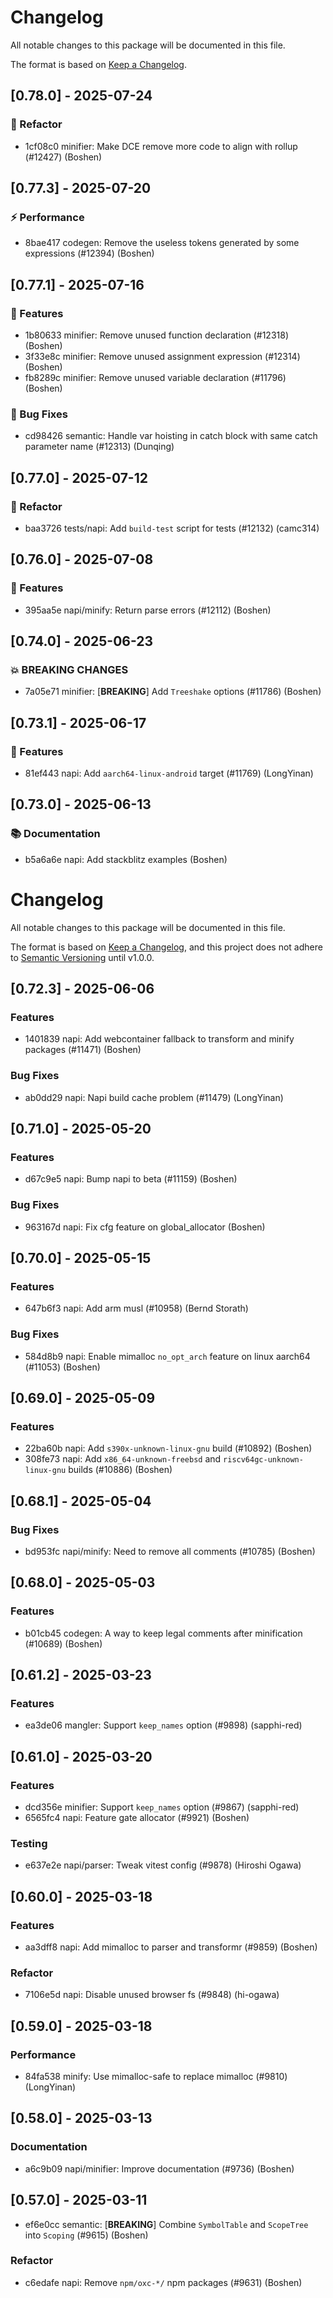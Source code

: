 # Changelog

All notable changes to this package will be documented in this file.

The format is based on [Keep a Changelog](https://keepachangelog.com/en/1.0.0).

## [0.78.0] - 2025-07-24

### 🚜 Refactor

- 1cf08c0 minifier: Make DCE remove more code to align with rollup (#12427) (Boshen)


## [0.77.3] - 2025-07-20

### ⚡ Performance

- 8bae417 codegen: Remove the useless tokens generated by some expressions (#12394) (Boshen)



## [0.77.1] - 2025-07-16

### 🚀 Features

- 1b80633 minifier: Remove unused function declaration (#12318) (Boshen)
- 3f33e8c minifier: Remove unused assignment expression (#12314) (Boshen)
- fb8289c minifier: Remove unused variable declaration (#11796) (Boshen)

### 🐛 Bug Fixes

- cd98426 semantic: Handle var hoisting in catch block with same catch parameter name (#12313) (Dunqing)


## [0.77.0] - 2025-07-12

### 🚜 Refactor

- baa3726 tests/napi: Add `build-test` script for tests (#12132) (camc314)


## [0.76.0] - 2025-07-08

### 🚀 Features

- 395aa5e napi/minify: Return parse errors (#12112) (Boshen)




## [0.74.0] - 2025-06-23

### 💥 BREAKING CHANGES

- 7a05e71 minifier: [**BREAKING**] Add `Treeshake` options (#11786) (Boshen)



## [0.73.1] - 2025-06-17

### 🚀 Features

- 81ef443 napi: Add `aarch64-linux-android` target (#11769) (LongYinan)


## [0.73.0] - 2025-06-13

### 📚 Documentation

- b5a6a6e napi: Add stackblitz examples (Boshen)


# Changelog

All notable changes to this package will be documented in this file.

The format is based on [Keep a Changelog](https://keepachangelog.com/en/1.0.0/), and this project does not adhere to [Semantic Versioning](https://semver.org/spec/v2.0.0.html) until v1.0.0.

## [0.72.3] - 2025-06-06

### Features

- 1401839 napi: Add webcontainer fallback to transform and minify packages (#11471) (Boshen)

### Bug Fixes

- ab0dd29 napi: Napi build cache problem (#11479) (LongYinan)

## [0.71.0] - 2025-05-20

### Features

- d67c9e5 napi: Bump napi to beta (#11159) (Boshen)

### Bug Fixes

- 963167d napi: Fix cfg feature on global_allocator (Boshen)

## [0.70.0] - 2025-05-15

### Features

- 647b6f3 napi: Add arm musl (#10958) (Bernd Storath)

### Bug Fixes

- 584d8b9 napi: Enable mimalloc `no_opt_arch` feature on linux aarch64 (#11053) (Boshen)

## [0.69.0] - 2025-05-09

### Features

- 22ba60b napi: Add `s390x-unknown-linux-gnu` build (#10892) (Boshen)
- 308fe73 napi: Add `x86_64-unknown-freebsd` and `riscv64gc-unknown-linux-gnu` builds (#10886) (Boshen)

## [0.68.1] - 2025-05-04

### Bug Fixes

- bd953fc napi/minify: Need to remove all comments (#10785) (Boshen)

## [0.68.0] - 2025-05-03

### Features

- b01cb45 codegen: A way to keep legal comments after minification (#10689) (Boshen)

## [0.61.2] - 2025-03-23

### Features

- ea3de06 mangler: Support `keep_names` option (#9898) (sapphi-red)

## [0.61.0] - 2025-03-20

### Features

- dcd356e minifier: Support `keep_names` option (#9867) (sapphi-red)
- 6565fc4 napi: Feature gate allocator (#9921) (Boshen)

### Testing

- e637e2e napi/parser: Tweak vitest config (#9878) (Hiroshi Ogawa)

## [0.60.0] - 2025-03-18

### Features

- aa3dff8 napi: Add mimalloc to parser and transformr (#9859) (Boshen)

### Refactor

- 7106e5d napi: Disable unused browser fs (#9848) (hi-ogawa)

## [0.59.0] - 2025-03-18

### Performance

- 84fa538 minify: Use mimalloc-safe to replace mimalloc (#9810) (LongYinan)

## [0.58.0] - 2025-03-13

### Documentation

- a6c9b09 napi/minifier: Improve documentation (#9736) (Boshen)

## [0.57.0] - 2025-03-11

- ef6e0cc semantic: [**BREAKING**] Combine `SymbolTable` and `ScopeTree` into `Scoping` (#9615) (Boshen)

### Refactor

- c6edafe napi: Remove `npm/oxc-*/` npm packages (#9631) (Boshen)

